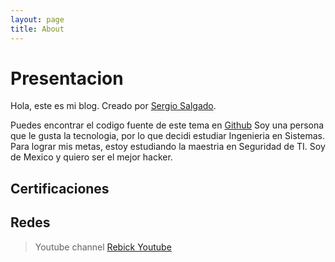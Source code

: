 ```yaml
---
layout: page
title: About
---
```

# [](#header-1)Presentacion
Hola, este es mi blog. Creado por <a rel="me" target="_blank" href="https://twitter.com/_sergiosalgado17">Sergio Salgado</a>.

Puedes encontrar el codigo fuente de este tema en <a href="https://github.com/SupunKavinda/jekyll-theme-leaf">Github</a>
Soy una persona que le gusta la tecnologia, por lo que decidi estudiar Ingenieria en Sistemas.  
Para lograr mis metas, estoy estudiando la maestria en Seguridad de TI. 
Soy de Mexico y quiero ser el mejor hacker.

## [](#header-2)Certificaciones

## [](#header-2)Redes
> Youtube channel <a href="youtube.com/user/xinexpek">Rebick Youtube</a>